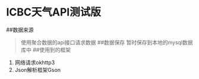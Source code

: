 # ICBC天气API测试版
##数据来源
> 使用聚合数据的api接口请求数据
##数据保存
> 暂时保存到本地的mysql数据库中
##使用到的框架
1. 网络请求okhttp3
2. Json解析框架Gson
